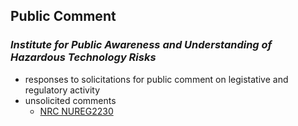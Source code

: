 ##  Public Comment



### *Institute for Public Awareness and Understanding of Hazardous Technology Risks*

- responses to solicitations for public comment on legistative and regulatory activity
- unsolicited comments
  - [NRC NUREG2230](unsolicited/NUREG2230.md)

